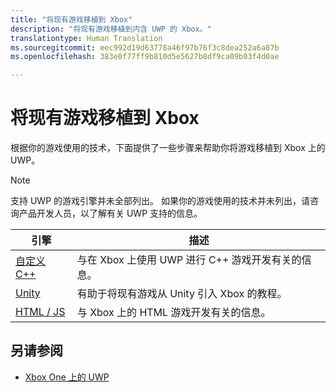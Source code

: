 ```yaml
---
title: "将现有游戏移植到 Xbox"
description: "将现有游戏移植到内含 UWP 的 Xbox。"
translationtype: Human Translation
ms.sourcegitcommit: eec992d19d63778a46f97b76f3c8dea252a6a87b
ms.openlocfilehash: 383e0f77ff9b810d5e5627b8df9ca09b03f4d0ae

---
```


# 将现有游戏移植到 Xbox


根据你的游戏使用的技术，下面提供了一些步骤来帮助你将游戏移植到 Xbox 上的 UWP。

> [!NOTE]
> 支持 UWP 的游戏引擎并未全部列出。 如果你的游戏使用的技术并未列出，请咨询产品开发人员，以了解有关 UWP 支持的信息。

| 引擎      | 描述 |
|------------|-------------|
|[自定义 C++](development-lanes-custom-cpp.md)| 与在 Xbox 上使用 UWP 进行 C++ 游戏开发有关的信息。 |
|[Unity](development-lanes-unity.md)| 有助于将现有游戏从 Unity 引入 Xbox 的教程。 |
|[HTML / JS](development-lanes-html.md)| 与 Xbox 上的 HTML 游戏开发有关的信息。 |

## 另请参阅

- [Xbox One 上的 UWP](index.md)



<!--HONumber=Aug16_HO3-->


